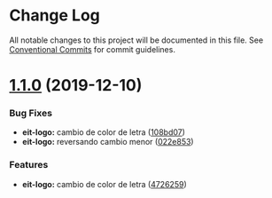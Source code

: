 # Change Log

All notable changes to this project will be documented in this file.
See [Conventional Commits](https://conventionalcommits.org) for commit guidelines.

# [1.1.0](https://github.com/EscuelaIt/eit-components/compare/@escuelait/eit-logo@1.0.0...@escuelait/eit-logo@1.1.0) (2019-12-10)


### Bug Fixes

* **eit-logo:** cambio de color de letra ([108bd07](https://github.com/EscuelaIt/eit-components/commit/108bd07e4ca3e9c3843c573d0bf7bd3906bdd1bb))
* **eit-logo:** reversando cambio menor ([022e853](https://github.com/EscuelaIt/eit-components/commit/022e853e13871b935edb0e88179d3006f8f9158b))


### Features

* **eit-logo:** cambio de color de letra ([4726259](https://github.com/EscuelaIt/eit-components/commit/4726259022acb0e5c96bcab28d493269d33c2924))
